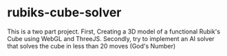 # rubiks-cube-solver
This is a two part project. First, Creating a 3D model of a functional Rubik's Cube using WebGL and ThreeJS. Secondly, try to implement an AI solver that solves the cube in less than 20 moves (God's Number)
